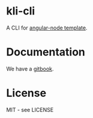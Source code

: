 # kli-cli

A CLI for [angular-node template](https://github.com/template-angular-node/kli-cli).

# Documentation

We have a [gitbook](https://sflorent.gitbook.io/template-angular-node/commands).

# License

MIT - see LICENSE

